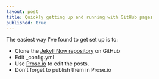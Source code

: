 ```yaml
---
layout: post
title: Quickly getting up and running with GitHub pages
published: true
---
```


The easiest way I've found to get set up is to:

- Clone the [Jekyll Now repository](https://github.com/barryclark/jekyll-now) on GitHub
- Edit _config.yml
- Use [Prose.io](http://prose.io) to edit the posts.
- Don't forget to publish them in Prose.io